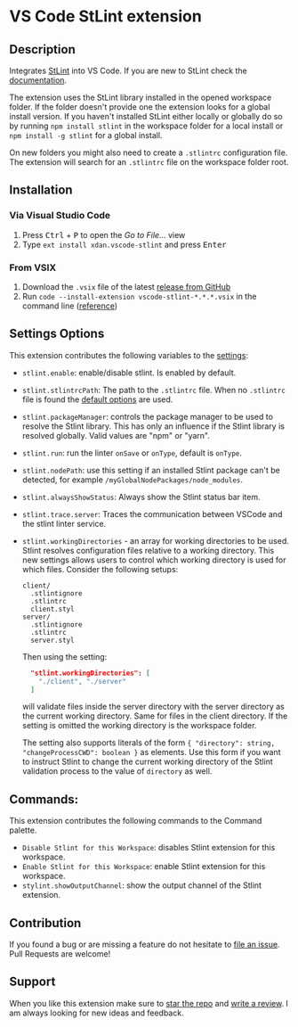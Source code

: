 # VS Code StLint extension

## Description

Integrates [StLint](https://github.com/stylus/stlint) into VS Code. If you are new to StLint check the [documentation](https://github.com/stylus/stlint).

The extension uses the StLint library installed in the opened workspace folder. If the folder doesn't provide one the extension looks for a global install version. If you haven't installed StLint either locally or globally do so by running `npm install stlint` in the workspace folder for a local install or `npm install -g stlint` for a global install.

On new folders you might also need to create a `.stlintrc` configuration file. The extension will search for an `.stlintrc` file on the workspace folder root.

## Installation

### Via Visual Studio Code

1. Press <kbd>Ctrl</kbd> + <kbd>P</kbd> to open the _Go to File..._ view
2. Type `ext install xdan.vscode-stlint` and press <kbd>Enter</kbd>

### From VSIX

1. Download the `.vsix` file of the latest [release from GitHub](https://github.com/stylus/stlint-vscode-plugin/releases)
2. Run `code --install-extension vscode-stlint-*.*.*.vsix` in the command line ([reference](https://code.visualstudio.com/docs/editor/extension-gallery#_install-from-a-vsix))

## Settings Options

This extension contributes the following variables to the [settings](https://code.visualstudio.com/docs/customization/userandworkspace):

- `stlint.enable`: enable/disable stlint. Is enabled by default.
- `stlint.stlintrcPath`: The path to the `.stlintrc` file. When no `.stlintrc` file is found the [default options](https://github.com/stylus/stlint#options) are used.
- `stlint.packageManager`: controls the package manager to be used to resolve the Stlint library. This has only an influence if the Stlint library is resolved globally. Valid values are "npm" or "yarn".
- `stlint.run`: run the linter `onSave` or `onType`, default is `onType`.
- `stlint.nodePath`: use this setting if an installed Stlint package can't be detected, for example `/myGlobalNodePackages/node_modules`.
- `stlint.alwaysShowStatus`: Always show the Stlint status bar item.
- `stlint.trace.server`: Traces the communication between VSCode and the stlint linter service.
- `stlint.workingDirectories` - an array for working directories to be used. Stlint resolves configuration files relative to a working directory. This new settings allows users to control which working directory is used for which files. Consider the following setups:
  ```
  client/
    .stlintignore
    .stlintrc
    client.styl
  server/
    .stlintignore
    .stlintrc
    server.styl
  ```
  Then using the setting:
  ```json
    "stlint.workingDirectories": [
      "./client", "./server"
    ]
  ```
  will validate files inside the server directory with the server directory as the current working directory. Same for files   in the client directory. If the setting is omitted the working directory is the workspace folder.

  The setting also supports literals of the form `{ "directory": string, "changeProcessCWD": boolean }` as elements. Use this   form if you want to instruct Stlint to change the current working directory of the Stlint validation process to the value   of `directory` as well.

## Commands:

This extension contributes the following commands to the Command palette.

- `Disable Stlint for this Workspace`: disables Stlint extension for this workspace.
- `Enable Stlint for this Workspace`: enable Stlint extension for this workspace.
- `stylint.showOutputChannel`: show the output channel of the Stlint extension.

## Contribution

If you found a bug or are missing a feature do not hesitate to [file an issue](https://github.com/stylus/stlint-vscode-plugin/issues/new/choose).  
Pull Requests are welcome!

## Support
When you like this extension make sure to [star the repo](https://github.com/stylus/stlint-vscode-plugin/stargazers) and [write a review](https://marketplace.visualstudio.com/items?itemName=xdan.stlint-vscode-plugin#review-details). I am always looking for new ideas and feedback. 
